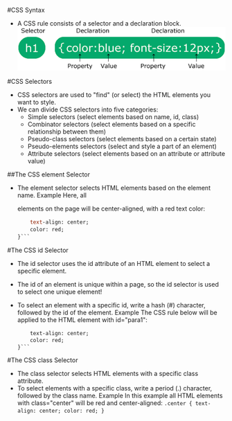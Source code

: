 #CSS Syntax
* A CSS rule consists of a selector and a declaration block.
![Alt text](image.png)

#CSS Selectors
* CSS selectors are used to "find" (or select) the HTML elements you want to style.
* We can divide CSS selectors into five categories:
    * Simple selectors (select elements based on name, id, class)
    * Combinator selectors (select elements based on a specific relationship between them)
    * Pseudo-class selectors (select elements based on a certain state)
    * Pseudo-elements selectors (select and style a part of an element)
    * Attribute selectors (select elements based on an attribute or attribute value)

##The CSS element Selector
* The element selector selects HTML elements based on the element name.
Example
    Here, all <p> elements on the page will be center-aligned, with a red text color: 
    ```p {
        text-align: center;
        color: red;
    }```
#The CSS id Selector
* The id selector uses the id attribute of an HTML element to select a specific element.
* The id of an element is unique within a page, so the id selector is used to select one unique element!
* To select an element with a specific id, write a hash (#) character, followed by the id of the element.
    Example
    The CSS rule below will be applied to the HTML element with id="para1": 

    ```#para1 {
    	text-align: center;
        color: red;
    }```

#The CSS class Selector
* The class selector selects HTML elements with a specific class attribute.
* To select elements with a specific class, write a period (.) character, followed by the class name.
    Example
    In this example all HTML elements with class="center" will be red and center-aligned: 
        ```.center {
            text-align: center;
            color: red;
        }```




